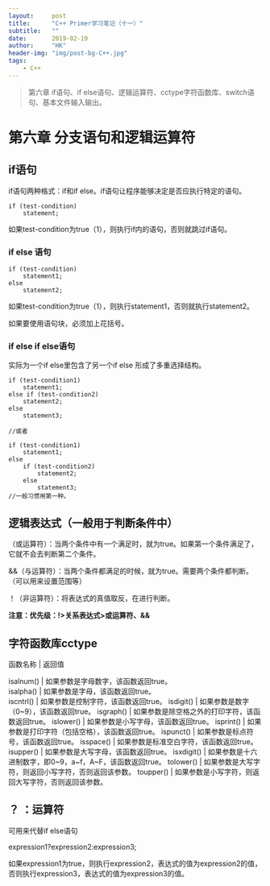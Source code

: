 ```yaml
---
layout:     post
title:      "C++ Primer学习笔记（十一）"
subtitle:   ""
date:       2019-02-19
author:     "HK"
header-img: "img/post-bg-C++.jpg"
tags:
    - C++
---
```


> 第六章 if语句、if else语句、逻辑运算符、cctype字符函数库、switch语句、基本文件输入输出。

# 第六章 分支语句和逻辑运算符

## if语句

if语句两种格式：if和if else。if语句让程序能够决定是否应执行特定的语句。

    if (test-condition)
        statement;

如果test-condition为true（1），则执行if内的语句，否则就跳过if语句。

### if else 语句

    if (test-condition)
        statement1;
    else
        statement2;

如果test-condition为true（1），则执行statement1，否则就执行statement2。

如果要使用语句块，必须加上花括号。

### if else if else语句

实际为一个if else里包含了另一个if else 形成了多重选择结构。

    if (test-condition1)
        statement1;
    else if (test-condition2)
        statement2;
    else
        statement3;
     
    //或者
     
    if (test-condition1)
        statement1;
    else 
        if (test-condition2)
            statement2;
        else
            statement3;
    //一般习惯用第一种。

## 逻辑表达式（一般用于判断条件中）

（或运算符）：当两个条件中有一个满足时，就为true。如果第一个条件满足了，它就不会去判断第二个条件。

&&（与运算符）：当两个条件都满足的时候，就为true。需要两个条件都判断。（可以用来设置范围等）

！（非运算符）：将表达式的真值取反，在进行判断。

**注意：优先级：!>关系表达式>或运算符、&&**

## 字符函数库cctype
函数名称 	| 返回值   
                                               
isalnum() 	| 如果参数是字母数字，该函数返回true。                       
isalpha() 	| 如果参数是字母，该函数返回true。                           
iscntrl() 	| 如果参数是控制字符，该函数返回true。
isdigit() 	| 如果参数是数字（0~9），该函数返回true。
isgraph() 	| 如果参数是除空格之外的打印字符，该函数返回true。
islower() 	| 如果参数是小写字母，该函数返回true。
isprint() 	| 如果参数是打印字符（包括空格），该函数返回true。
ispunct() 	| 如果参数是标点符号，该函数返回true。
isspace() 	| 如果参数是标准空白字符，该函数返回true。
isupper() 	| 如果参数是大写字母，该函数返回true。
isxdigit()  | 如果参数是十六进制数字，即0~9，a~f，A~F，该函数返回true。
tolower() 	| 如果参数是大写字符，则返回小写字符，否则返回该参数。
toupper() 	| 如果参数是小写字符，则返回大写字符，否则返回该参数。

## ？ ：运算符

可用来代替if else语句

expression1?expression2:expression3;

如果expression1为true，则执行expression2，表达式的值为expression2的值，否则执行expression3，表达式的值为expression3的值。
